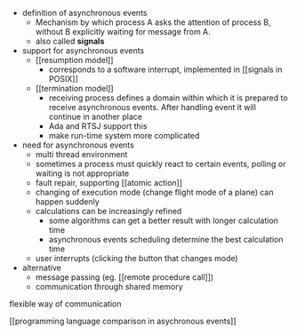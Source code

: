 - definition of asynchronous events
	- Mechanism by which process A asks the attention of process B, without B explicitly waiting for message from A.
	- also called **signals**
- support for asynchronous events
	- [[resumption model]]
		- corresponds to a software interrupt, implemented in [[signals in POSIX]]
	- [[termination model]]
		- receiving process defines a domain within which it is prepared to receive asynchronous events. After handling event it will continue in another place
		- Ada and RTSJ support this
		- make run-time system more complicated
- need for asynchronous events
	- multi thread environment
	- sometimes a process must quickly react to certain events, polling or waiting is not appropriate
	- fault repair, supporting [[atomic action]]
	- changing of execution mode (change flight mode of a plane) can happen suddenly
	- calculations can be increasingly refined
		- some algorithms can get a better result with longer calculation time
		- asynchronous events scheduling determine the best calculation time
	- user interrupts (clicking the button that changes mode)
- alternative
	- message passing (eg. [[remote procedure call]])
	- communication through shared memory

flexible way of communication

[[programming language comparison in asychronous events]]